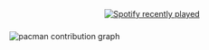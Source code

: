 <div align="center">
  <a href="https://open.spotify.com/user/strxdalee">
    <img src="https://spotify-recently-played-readme.vercel.app/api?user=strxdalee&count=5" alt="Spotify recently played"  />
  </a>
</div>

###

<picture>
  <source media="(prefers-color-scheme: dark)" srcset="https://raw.githubusercontent.com/Cry6z/Cry6z/output/pacman-contribution-graph-dark.svg">
  <source media="(prefers-color-scheme: light)" srcset="https://raw.githubusercontent.com/Cry6z/Cry6z/output/pacman-contribution-graph.svg">
  <img alt="pacman contribution graph" src="https://raw.githubusercontent.com/Cry6z/Cry6z/output/pacman-contribution-graph.svg">
</picture>

###
